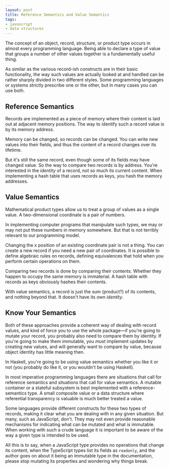 ```yaml
---
layout: post
title: Reference Semantics and Value Semantics
tags:
- javascript
- data structures
---
```


The concept of an object, record, structure, or product type occurs in
almost every programming language. Being able to declare a type of
value that groups a number of other values together is a fundamentally
useful thing.

As similar as the various record-ish constructs are in their basic
functionality, the way such values are actually looked at and handled
can be rather sharply divided in two different styles. Some
programming languages or systems strictly prescribe one or the other,
but in many cases you can use both.

## Reference Semantics

Records are implemented as a piece of memory where their content is
laid out at adjacent memory positions. The way to identify such a
record value is by its memory address.

Memory can be changed, so records can be changed. You can write new
values into their fields, and thus the content of a record changes
over its lifetime.

But it's still the same record, even though some of its fields may
have changed value. So the way to compare two records is by address.
You're interested in the _identity_ of a record, not so much its
current content. When implementing a hash table that uses records as
keys, you hash the memory addresses.

## Value Semantics

Mathematical product types allow us to treat a group of values as a
single value. A two-dimensional coordinate is a pair of numbers.

In implementing computer programs that manipulate such types, we may
or may not put these numbers in memory somewhere. But that is not
terribly relevant to our programming model.

Changing the x position of an existing coordinate pair is not a thing.
You can create a new record if you need a new pair of coordinates. It
is possible to define algebraic rules on records, defining
equivalences that hold when you perform certain operations on them.

Comparing two records is done by comparing their contents. Whether
they happen to occupy the same memory is immaterial. A hash table with
records as keys obviously hashes their contents.

With value semantics, a record is just the sum (product?) of its
contents, and nothing beyond that. It doesn't have its own _identity_.

## Know Your Semantics

Both of these approaches provide a coherent way of dealing with record
values, and kind of force you to use the whole package—if you're going
to mutate your record, you probably also need to compare them by
identity. If you're going to make them immutable, you _must_ implement
updates by creating new values, and will generally want to compare by
value, because object identity has little meaning then.

In Haskell, you're going to be using value semantics whether you like
it or not (you probably do like it, or you wouldn't be using Haskell).

In most imperative programming languages there are situations that
call for reference semantics and situations that call for value
semantics. A mutable container or a stateful subsystem is best
implemented with a reference-semantics type. A small composite value
or a data structure where referential transparency is valuable is much
better treated a value.

Some languages provide different constructs for these two types of
records, making it clear what you are dealing with in any given
situation. But many, such as JavaScript, don't. They may not even
provide reasonable mechanisms for indicating what can be mutated and
what is immutable. When working with such a crude language it is
important to be aware of the way a given type is intended to be used.

All this is to say, when a JavaScript type provides no operations that
change its content, when the TypeScript types list its fields as
`readonly`, and the author goes on about it being an immutable type in
the documentation, please stop mutating its properties and wondering
why things break.
